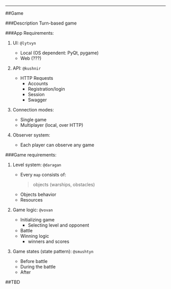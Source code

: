 ********************
##Game

###Description
Turn-based game 

###App Requirements:
1. UI:
`@lytvyn`
    - Local (OS dependent: PyQt, pygame)
    - Web (???)

1. API:
`@kushnir`
    - HTTP Requests
        - Accounts
        - Registration/login
        - Session
        - Swagger
    
1. Connection modes:
    - Single game
    - Multiplayer (local, over HTTP)

1. Observer system:
    - Each player can observe any game


###Game requirements:
1. Level system:
    `@daragan`
    - Every `map` consists of:
        > objects (warships, obstacles)
    - Objects behavior
    - Resources
    
1. Game logic:
    `@vovan`
    - Initializing game
        - Selecting level and opponent
    - Battle
    - Winning logic
        - winners and scores
  
1. Game states (state pattern):
    `@smushtyn`
    - Before battle
    - During the battle
    - After

##TBD